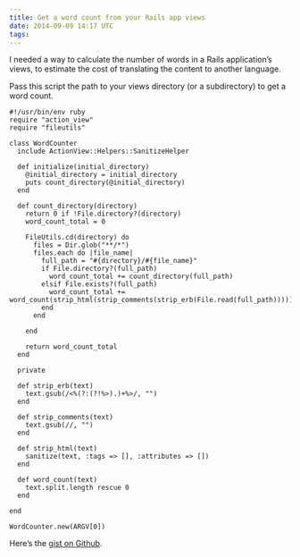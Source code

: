 ```yaml
---
title: Get a word count from your Rails app views
date: 2014-09-09 14:17 UTC
tags:
---
```


I needed a way to calculate the number of words in a Rails application’s views, to estimate the cost of translating the content to another language.

Pass this script the path to your views directory (or a subdirectory) to get a word count.

```
#!/usr/bin/env ruby
require "action_view"
require "fileutils"

class WordCounter
  include ActionView::Helpers::SanitizeHelper

  def initialize(initial_directory)
    @initial_directory = initial_directory
    puts count_directory(@initial_directory)
  end

  def count_directory(directory)
    return 0 if !File.directory?(directory)
    word_count_total = 0

    FileUtils.cd(directory) do
      files = Dir.glob("**/*")
      files.each do |file_name|
        full_path = "#{directory}/#{file_name}"
        if File.directory?(full_path)
          word_count_total += count_directory(full_path)
        elsif File.exists?(full_path)
          word_count_total += word_count(strip_html(strip_comments(strip_erb(File.read(full_path)))))
        end
      end

    end

    return word_count_total
  end

  private

  def strip_erb(text)
    text.gsub(/<%(?:(?!%>).)+%>/, "")
  end

  def strip_comments(text)
    text.gsub(//, "")
  end

  def strip_html(text)
    sanitize(text, :tags => [], :attributes => [])
  end

  def word_count(text)
    text.split.length rescue 0
  end

end

WordCounter.new(ARGV[0])
```

Here’s the [gist on Github](https://gist.github.com/bentoncreation/9cf106e591e78de282fb).
